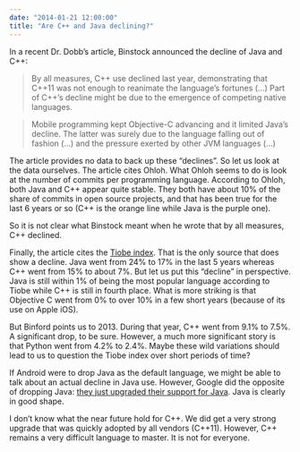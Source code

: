 ```yaml
---
date: "2014-01-21 12:00:00"
title: "Are C++ and Java declining?"
---
```




In a recent Dr. Dobb&rsquo;s article, Binstock announced the decline of Java and C++:

> By all measures, C++ use declined last year, demonstrating that C++11 was not enough to reanimate the language&rsquo;s fortunes (&hellip;) Part of C++&rsquo;s decline might be due to the emergence of competing native languages.

> Mobile programming kept Objective-C advancing and it limited Java&rsquo;s decline. The latter was surely due to the language falling out of fashion (&hellip;) and the pressure exerted by other JVM languages (&hellip;)

The article provides no data to back up these &ldquo;declines&rdquo;. So let us look at the data ourselves. The article cites Ohloh. What Ohloh seems to do is look at the number of commits per programming language. According to Ohloh, both Java and C++ appear quite stable. They both have about 10% of the share of commits in open source projects, and that has been true for the last 6 years or so (C++ is the orange line while Java is the purple one).

So it is not clear what Binstock meant when he wrote that by all measures, C++ declined.

Finally, the article cites the [Tiobe index](http://www.tiobe.com/index.php/content/paperinfo/tpci/index.html). That is the only source that does show a decline. Java went from 24% to 17% in the last 5 years whereas C++ went from 15% to about 7%. But let us put this &ldquo;decline&rdquo; in perspective. Java is still within 1% of being the most popular language according to Tiobe while C++ is still in fourth place. What is more striking is that Objective C went from 0% to over 10% in a few short years (because of its use on Apple iOS).

But Binford points us to 2013. During that year, C++ went from 9.1% to 7.5%. A significant drop, to be sure. However, a much more significant story is that Python went from 4.2% to 2.4%. Maybe these wild variations should lead to us to question the Tiobe index over short periods of time?

If Android were to drop Java as the default language, we might be able to talk about an actual decline in Java use. However, Google did the opposite of dropping Java: [they just upgraded their support for Java](https://en.wikipedia.org/wiki/Dalvik_(software)#Android.27s_ART_virtual_machine). Java is clearly in good shape.

I don&rsquo;t know what the near future hold for C++. We did get a very strong upgrade that was quickly adopted by all vendors (C++11). However, C++ remains a very difficult language to master. It is not for everyone.

